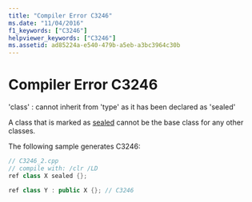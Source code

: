 ```yaml
---
title: "Compiler Error C3246"
ms.date: "11/04/2016"
f1_keywords: ["C3246"]
helpviewer_keywords: ["C3246"]
ms.assetid: ad85224a-e540-479b-a5eb-a3bc3964c30b
---
```

# Compiler Error C3246

'class' : cannot inherit from 'type' as it has been declared as 'sealed'

A class that is marked as [sealed](../../extensions/sealed-cpp-component-extensions.md) cannot be the base class for any other classes.

The following sample generates C3246:

```cpp
// C3246_2.cpp
// compile with: /clr /LD
ref class X sealed {};

ref class Y : public X {}; // C3246
```
